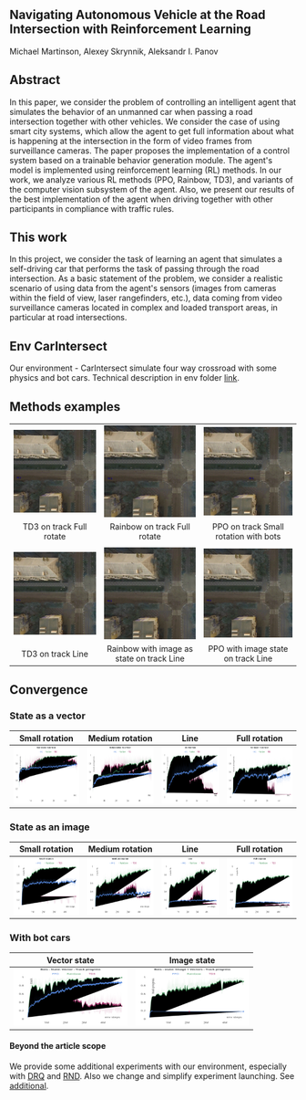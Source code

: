 ## Navigating Autonomous Vehicle at the Road Intersection with Reinforcement Learning

Michael Martinson, Alexey Skrynnik, Aleksandr I. Panov

## Abstract
In this paper, we consider the problem of controlling an intelligent agent that simulates the behavior of an unmanned car when passing a road intersection together with other vehicles.
We consider the case of using smart city systems, which allow the agent to get full information about what is happening at the intersection in the form of video frames from surveillance cameras.
The paper proposes the implementation of a control system based on a trainable behavior generation module.
The agent's model is implemented using reinforcement learning (RL) methods.
In our work, we analyze various RL methods (PPO, Rainbow, TD3), and variants of the computer vision subsystem of the agent.
Also, we present our results of the best implementation of the agent when driving together with other participants in compliance with traffic rules.


## This work
In this project, we consider the task of learning an agent that simulates a self-driving car that performs the task of passing through the road intersection.
As a basic statement of the problem, we consider a realistic scenario of using data from the agent's sensors (images from cameras within the field of view, laser rangefinders, etc.), data coming from video surveillance cameras located in complex and loaded transport areas, in particular at road intersections.


## Env CarIntersect

Our environment - CarIntersect simulate four way crossroad with some physics and bot cars.
Technical description in env folder [link](env/).


## Methods examples

| | | |
|:---:|:---:|:---:|
| ![](media/TD3_fisrt_sucecc_rotate_R__15.0_Time__289_.mp4.gif) | ![](media/Rainbow_image_vector_full_rotate_R_27.0_Time_456_1586555257.733288.mp4.gif) | ![](media/PPO_with_bots_R_5.5_Time_298_1588081821.2236094.mp4.gif) |
| TD3 on track Full rotate | Rainbow on track Full rotate | PPO on track Small rotation with bots |
| | | |
| ![](media/TD3_line_vectors_semiFAIL_R_7.5_Time_287_1588119921.2851553.mp4.gif) | ![](media/Rainbow_image_line_semiFAIL_R_4.0_Time_312_1588043862.5293024.mp4.gif) | ![](media/PPO_Image_FAIL_R_0.0_Time_240_1587995861.7774887.mp4.gif) |
| TD3 on track Line | Rainbow with image as state on track Line  | PPO with image state on track Line |



## Convergence 

### State as a vector

| Small rotation | Medium rotation | Line | Full rotation |
|:---:|:---:|:---:|:---:|
| <img src="media/vector_small_rotation_track.svg" width="200" height="100"/> | <img src="media/vector_medium_rotation_track.svg" width="200" height="100"/> | <img src="media/vector_line_track.svg" width="200" height="100"/> | <img src="media/vector_full_rotation_track.svg" width="200" height="100"/> |
 


### State as an image

| Small rotation | Medium rotation | Line | Full rotation |
|:---:|:---:|:---:|:---:|
| <img src="media/image_small_rotation.svg" width="200" height="100"/> | <img src="media/image_med_rotation.svg" width="200" height="100"/> | <img src="media/image_line.svg" width="200" height="100"/> | <img src="media/image_full_rotation.svg" width="200" height="100"/> | 


### With bot cars

| Vector state | Image state |
|:---:|:---:|
| <img src="media/bots_vector.svg" width="200" height="100"/> | <img src="media/bots_image.svg" width="200" height="100"/> |


#### Beyond the article scope

We provide some additional experiments with our environment,
especially with [DRQ](https://arxiv.org/abs/2004.13649) and [RND](https://arxiv.org/abs/1810.12894).
Also we change and simplify experiment launching.
See [additional](./docker_run_readme.md).

